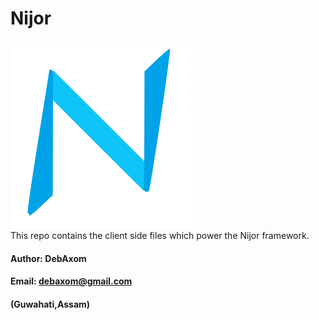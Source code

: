 # Nijor
![Nijor](./logo.svg) <br>
This repo contains the client side files which power the Nijor framework.
#### Author: DebAxom
#### Email: debaxom@gmail.com
#### (Guwahati,Assam)